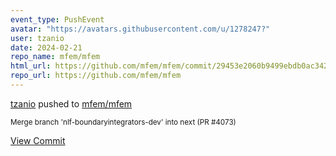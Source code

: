 ```yaml
---
event_type: PushEvent
avatar: "https://avatars.githubusercontent.com/u/1278247?"
user: tzanio
date: 2024-02-21
repo_name: mfem/mfem
html_url: https://github.com/mfem/mfem/commit/29453e2060b9499ebdb0ac3420bc19412639daac
repo_url: https://github.com/mfem/mfem
---
```


<a href='https://github.com/tzanio' target='_blank'>tzanio</a> pushed to <a href='https://github.com/mfem/mfem' target='_blank'>mfem/mfem</a>

<small>Merge branch 'nlf-boundaryintegrators-dev' into next (PR #4073)</small>

<a href='https://github.com/mfem/mfem/commit/29453e2060b9499ebdb0ac3420bc19412639daac' target='_blank'>View Commit</a>